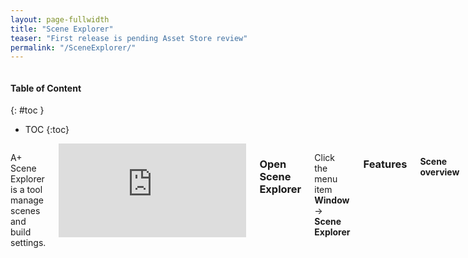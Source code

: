 ```yaml
---
layout: page-fullwidth
title: "Scene Explorer"
teaser: "First release is pending Asset Store review"
permalink: "/SceneExplorer/"
---
```

<div class="row">
<div class="medium-4 medium-push-8 columns" markdown="1">
<div class="panel radius" markdown="1">

#### Table of Content 
{: #toc }
* TOC
{:toc}
</div>
</div><!-- /.medium-4.columns -->

<div class="medium-8 medium-pull-4 columns" markdown="1">

A+ Scene Explorer is a tool manage scenes and build settings.

<div class="flex-video">
    <iframe src="https://www.youtube.com/embed/XUaFlTSxqMw" frameborder="0" allowfullscreen></iframe>
</div>

### Open Scene Explorer

Click the menu item __Window__ -> __Scene Explorer__

### Features 

#### Scene overview 

Scene List view and the active scene of Unity Editor will be red color.

#### Multi Selection

Press `SHIFT` or `CMD/CTRL` key to multi Selection.

#### Scene data reordering 

Reordering the scene in list and build settings.

#### Save/Load Build Settings 

Save/Load build settings to/from local files.

#### Ping Scene files in Project Window   

Find scene files in Project Window.

#### Delete Scenes

Delete Scene from Project and this operation supports multi selection.

#### Active/Deactive in Build Settings

Set the scene should be in Building Settings or not. Supports multi selection.


<br>
<br>
<iframe src="https://api.assetstore.unity3d.com/affiliate/embed/package/71786/widget-wide?aid=1011lGoJ" style="width:600px; height:130px; border:0px;"></iframe>

</div><!-- /.medium-8.columns -->
</div><!-- /.row -->
